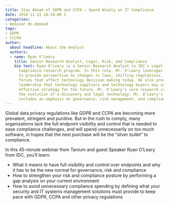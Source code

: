 ```yaml
---
title: Stay Ahead of GDPR and CCPA — Spend Wisely on IT Compliance
date: 2019-11-21 20:34:00 Z
categories:
- Webinar On-demand
tags:
- GDPR
- CCCPA
author:
  about headline: About the Analyst
  authors:
  - name: Ryan O’Leary
    title: Senior Research Analyst, Legal, Risk, and Compliance
    bio text: Ryan O’Leary is a Senior Research Analyst in IDC's Legal, Risk, and
      Compliance research program. In this role, Mr. O’Leary leverages his legal experience
      to provide perspective on changes in laws, shifting regulations, and other market
      forces that affect technology decision making today. He also provides thought
      leadership that technology suppliers and technology buyers may use to develop
      effective strategy for the future. Mr. O’Leary’s core research coverage includes
      the evolution of e-discovery and legal technology. Mr. O’Leary’s research also
      includes an emphasis on governance, risk management, and compliance solutions.
---
```


Global data privacy regulations like GDPR and CCPA are becoming more prevalent, stringent and punitive. But in the rush to comply, many organizations lack the full endpoint visibility and control that is needed to ease compliance challenges, and will spend unnecessarily on too much software, in hopes that the next purchase will be the “silver bullet” to compliance.

In this 45-minute webinar from Tanium and guest Speaker Ryan O’Leary from IDC, you’ll learn:

* What it means to have full visibility and control over endpoints and why it has to be the new normal for governance, risk and compliance
* How to strengthen your risk and compliance posture by performing a gap analysis on your current environment
* How to avoid unnecessary compliance spending by defining what your security and IT systems management solutions must provide to keep pace with GDPR, CCPA and other privacy regulations